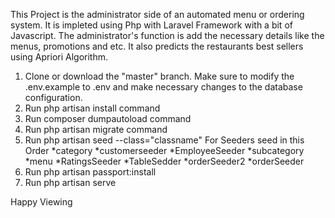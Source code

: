 This Project is the administrator side of an automated menu or ordering system. It is impleted using Php
with Laravel Framework with a bit of Javascript. The administrator's function is add the necessary details like
the menus, promotions and etc. It also predicts the restaurants best sellers using Apriori Algorithm.

1. Clone or download the "master" branch. Make sure to modify the .env.example to .env and make necessary changes to the database configuration.
2. Run php artisan install command
3. Run composer dumpautoload command
4. Run php artisan migrate command 
5. Run php artisan seed --class="classname"
For Seeders seed in this Order 
*category
*customerseeder
*EmployeeSeeder
*subcategory
*menu
*RatingsSeeder
*TableSedder
*orderSeeder2
*orderSeeder
6. Run php artisan passport:install
7. Run php artisan serve

Happy Viewing
